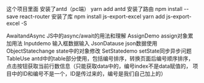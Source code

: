 这个项目里面
安装了antd（pc端）
yarn add antd
安装了路由
npm install --save react-router
安装了库
npm install js-export-excel
yarn add js-export-excel -S

AwaitandAsync           JS中的async/await的用法和理解
AssignDemo              assign对象累加用法
Inputdemo               输入框数据输入
JsonDatause             json数据使用
ObjectStatechange       state中的对象修改
SetStatedemo            setState同步异步问题
TableUse                antd中的table部分使用，包括编号排序，转换页面后编号顺序排序，
                    点击按钮获取当前行数信息（只能获取data中的，编号index不是data赋值的，
                    项目中的ID和编号不是一个，ID是传过来的，编号是我们自己加上的）